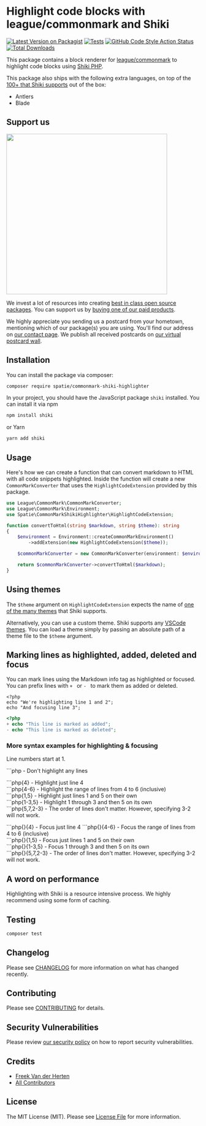 # Highlight code blocks with league/commonmark and Shiki

[![Latest Version on Packagist](https://img.shields.io/packagist/v/spatie/commonmark-shiki-highlighter.svg?style=flat-square)](https://packagist.org/packages/spatie/commonmark-shiki-highlighter)
[![Tests](https://github.com/spatie/commonmark-shiki-highlighter/actions/workflows/run-tests.yml/badge.svg)](https://github.com/spatie/commonmark-shiki-highlighter/actions/workflows/run-tests.yml)
[![GitHub Code Style Action Status](https://img.shields.io/github/workflow/status/spatie/commonmark-shiki-highlighter/Check%20&%20fix%20styling?label=code%20style)](https://github.com/spatie/commonmark-shiki-highlighter/actions?query=workflow%3A"Check+%26+fix+styling"+branch%3Amaster)
[![Total Downloads](https://img.shields.io/packagist/dt/spatie/commonmark-shiki-highlighter.svg?style=flat-square)](https://packagist.org/packages/spatie/commonmark-shiki-highlighter)

This package contains a block renderer for [league/commonmark](https://github.com/thephpleague/commonmark) to highlight code blocks using [Shiki PHP](https://github.com/spatie/shiki-php).

This package also ships with the following extra languages, on top of the [100+ that Shiki supports](https://github.com/shikijs/shiki/tree/master/docs/languages.md) out of the box:

- Antlers
- Blade

## Support us

[<img src="https://github-ads.s3.eu-central-1.amazonaws.com/commonmark-shiki-highlighter.jpg?t=1" width="419px" />](https://spatie.be/github-ad-click/commonmark-shiki-highlighter)

We invest a lot of resources into creating [best in class open source packages](https://spatie.be/open-source). You can support us by [buying one of our paid products](https://spatie.be/open-source/support-us).

We highly appreciate you sending us a postcard from your hometown, mentioning which of our package(s) you are using. You'll find our address on [our contact page](https://spatie.be/about-us). We publish all received postcards on [our virtual postcard wall](https://spatie.be/open-source/postcards).

## Installation

You can install the package via composer:

```bash
composer require spatie/commonmark-shiki-highlighter
```

In your project, you should have the JavaScript package `shiki` installed. You can install it via npm

```bash
npm install shiki
```

or Yarn

```bash
yarn add shiki
```

## Usage

Here's how we can create a function that can convert markdown to HTML with all code snippets highlighted. Inside the function will create a new `CommonMarkConverter` that uses the `HighlightCodeExtension` provided by this package.

```php
use League\CommonMark\CommonMarkConverter;
use League\CommonMark\Environment;
use Spatie\CommonMarkShikiHighlighter\HighlightCodeExtension;

function convertToHtml(string $markdown, string $theme): string
{
    $environment = Environment::createCommonMarkEnvironment()
        ->addExtension(new HighlightCodeExtension($theme));

    $commonMarkConverter = new CommonMarkConverter(environment: $environment);

    return $commonMarkConverter->convertToHtml($markdown);
}
```

## Using themes

The `$theme` argument on `HighlightCodeExtension` expects the name of [one of the many themes](https://github.com/shikijs/shiki/blob/master/docs/themes.md) that Shiki supports.

Alternatively, you can use a custom theme. Shiki supports any [VSCode themes](https://code.visualstudio.com/docs/getstarted/themes). You can load a theme simply by passing an absolute path of a theme file to the `$theme` argument.

## Marking lines as highlighted, added, deleted and focus

You can mark lines using the Markdown info tag as highlighted or focused. You can prefix lines with `+ ` or `- ` to mark them as added or deleted.

```php{1,2}{3}
<?php
echo "We're highlighting line 1 and 2";
echo "And focusing line 3";
```

```php
<?php
+ echo "This line is marked as added";
- echo "This line is marked as deleted";
```

### More syntax examples for highlighting & focusing

Line numbers start at 1.

\`\`\`php - Don't highlight any lines  

\`\`\`php{4} - Highlight just line 4  
\`\`\`php{4-6} - Highlight the range of lines from 4 to 6 (inclusive)  
\`\`\`php{1,5} - Highlight just lines 1 and 5 on their own  
\`\`\`php{1-3,5} - Highlight 1 through 3 and then 5 on its own  
\`\`\`php{5,7,2-3} - The order of lines don't matter. However, specifying 3-2 will not work.

\`\`\`php{}{4} - Focus just line 4
\`\`\`php{}{4-6} - Focus the range of lines from 4 to 6 (inclusive)  
\`\`\`php{}{1,5} - Focus just lines 1 and 5 on their own  
\`\`\`php{}{1-3,5} - Focus 1 through 3 and then 5 on its own  
\`\`\`php{}{5,7,2-3} - The order of lines don't matter. However, specifying 3-2 will not work.

## A word on performance

Highlighting with Shiki is a resource intensive process. We highly recommend using some form of caching.

## Testing

```bash
composer test
```

## Changelog

Please see [CHANGELOG](CHANGELOG.md) for more information on what has changed recently.

## Contributing

Please see [CONTRIBUTING](.github/CONTRIBUTING.md) for details.

## Security Vulnerabilities

Please review [our security policy](../../security/policy) on how to report security vulnerabilities.

## Credits

- [Freek Van der Herten](https://github.com/freekmurze)
- [All Contributors](../../contributors)

## License

The MIT License (MIT). Please see [License File](LICENSE.md) for more information.
